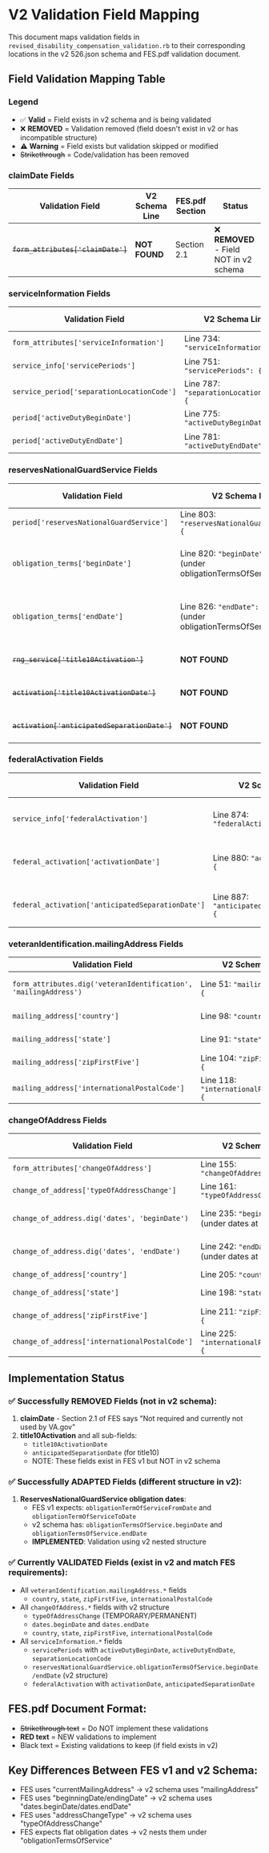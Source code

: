 # V2 Validation Field Mapping

This document maps validation fields in `revised_disability_compensation_validation.rb` to their corresponding locations in the v2 526.json schema and FES.pdf validation document.

## Field Validation Mapping Table

### Legend
- ✅ **Valid** = Field exists in v2 schema and is being validated
- ❌ **REMOVED** = Validation removed (field doesn't exist in v2 or has incompatible structure)
- ⚠️ **Warning** = Field exists but validation skipped or modified
- ~~Strikethrough~~ = Code/validation has been removed

### claimDate Fields
| Validation Field | V2 Schema Line | FES.pdf Section | Status |
|------------------|----------------|-----------------|--------|
| ~~`form_attributes['claimDate']`~~ | **NOT FOUND** | Section 2.1 | ❌ **REMOVED** - Field NOT in v2 schema |

### serviceInformation Fields
| Validation Field | V2 Schema Line | FES.pdf Section | Status |
|------------------|----------------|-----------------|--------|
| `form_attributes['serviceInformation']` | Line 734: `"serviceInformation": {` | Section 2.4 | ✅ Valid |
| `service_info['servicePeriods']` | Line 751: `"servicePeriods": {` | Section 2.4.b | ✅ Valid |
| `service_period['separationLocationCode']` | Line 787: `"separationLocationCode": {` | Section 2.4.a | ✅ Valid |
| `period['activeDutyBeginDate']` | Line 775: `"activeDutyBeginDate": {` | Section 2.4.b.ii | ✅ Valid |
| `period['activeDutyEndDate']` | Line 781: `"activeDutyEndDate": {` | Section 2.4.b.ii | ✅ Valid |

### reservesNationalGuardService Fields
| Validation Field | V2 Schema Line | FES.pdf Section | Status |
|------------------|----------------|-----------------|--------|
| `period['reservesNationalGuardService']` | Line 803: `"reservesNationalGuardService": {` | Section 2.4.c | ✅ Valid |
| `obligation_terms['beginDate']` | Line 820: `"beginDate": {`<br/>(under obligationTermsOfService) | Section 2.4.c.i | ✅ **IMPLEMENTED**<br/>Using v2 nested structure |
| `obligation_terms['endDate']` | Line 826: `"endDate": {`<br/>(under obligationTermsOfService) | Section 2.4.c.i | ✅ **IMPLEMENTED**<br/>Using v2 nested structure |
| ~~`rng_service['title10Activation']`~~ | **NOT FOUND** | Section 2.4.c.iii | ❌ **REMOVED**<br/>Field NOT in v2 schema |
| ~~`activation['title10ActivationDate']`~~ | **NOT FOUND** | Section 2.4.c.iv | ❌ **REMOVED**<br/>Field NOT in v2 schema |
| ~~`activation['anticipatedSeparationDate']`~~ | **NOT FOUND** | Section 2.4.c.iii | ❌ **REMOVED**<br/>Field NOT in v2 schema |

### federalActivation Fields
| Validation Field | V2 Schema Line | FES.pdf Section | Status |
|------------------|----------------|-----------------|--------|
| `service_info['federalActivation']` | Line 874: `"federalActivation": {` | Section 2.4 (top-level) | ✅ Valid |
| `federal_activation['activationDate']` | Line 880: `"activationDate": {` | Section 2.4 (top-level) | ✅ Valid |
| `federal_activation['anticipatedSeparationDate']` | Line 887: `"anticipatedSeparationDate": {` | Section 2.4 (top-level) | ✅ Valid |

### veteranIdentification.mailingAddress Fields
| Validation Field | V2 Schema Line | FES.pdf Section | Status |
|------------------|----------------|-----------------|--------|
| `form_attributes.dig('veteranIdentification', 'mailingAddress')` | Line 51: `"mailingAddress": {` | Section 5.b<br/>(currentMailingAddress in FES) | ✅ Valid |
| `mailing_address['country']` | Line 98: `"country": {` | Section 5.b.vi | ✅ Valid |
| `mailing_address['state']` | Line 91: `"state": {` | Section 5.b.ii.3<br/>**(RED text)** | ✅ Valid |
| `mailing_address['zipFirstFive']` | Line 104: `"zipFirstFive": {` | Section 5.b.ii.4<br/>**(RED text)** | ✅ Valid |
| `mailing_address['internationalPostalCode']` | Line 118: `"internationalPostalCode": {` | Section 5.b.v | ✅ Valid |

### changeOfAddress Fields
| Validation Field | V2 Schema Line | FES.pdf Section | Status |
|------------------|----------------|-----------------|--------|
| `form_attributes['changeOfAddress']` | Line 155: `"changeOfAddress": {` | Section 5.c | ✅ Valid |
| `change_of_address['typeOfAddressChange']` | Line 161: `"typeOfAddressChange": {` | Section 5.c | ✅ Valid<br/>(TEMPORARY/PERMANENT) |
| `change_of_address.dig('dates', 'beginDate')` | Line 235: `"beginDate": {`<br/>(under dates at line 232) | Section 5.c.i<br/>(beginningDate in FES) | ✅ Valid<br/>correct v2 structure |
| `change_of_address.dig('dates', 'endDate')` | Line 242: `"endDate": {`<br/>(under dates at line 232) | Section 5.c.i<br/>(endingDate in FES) | ✅ Valid<br/>correct v2 structure |
| `change_of_address['country']` | Line 205: `"country": {` | Section 5.c.ix | ✅ Valid |
| `change_of_address['state']` | Line 198: `"state": {` | Section 5.c.v.3<br/>**(RED text)** | ✅ Valid |
| `change_of_address['zipFirstFive']` | Line 211: `"zipFirstFive": {` | Section 5.c.v.4<br/>**(RED text)** | ✅ Valid |
| `change_of_address['internationalPostalCode']` | Line 225: `"internationalPostalCode": {` | Section 5.c.viii | ✅ Valid |

## Implementation Status

### ✅ Successfully REMOVED Fields (not in v2 schema):
1. **claimDate** - Section 2.1 of FES says "Not required and currently not used by VA.gov" 
2. **title10Activation** and all sub-fields:
   - `title10ActivationDate` 
   - `anticipatedSeparationDate` (for title10)
   - NOTE: These fields exist in FES v1 but NOT in v2 schema

### ✅ Successfully ADAPTED Fields (different structure in v2):
1. **ReservesNationalGuardService obligation dates**:
   - FES v1 expects: `obligationTermOfServiceFromDate` and `obligationTermOfServiceToDate`
   - v2 schema has: `obligationTermsOfService.beginDate` and `obligationTermsOfService.endDate`
   - **IMPLEMENTED**: Validation using v2 nested structure

### ✅ Currently VALIDATED Fields (exist in v2 and match FES requirements):
- All `veteranIdentification.mailingAddress.*` fields
  - `country`, `state`, `zipFirstFive`, `internationalPostalCode`
- All `changeOfAddress.*` fields with v2 structure
  - `typeOfAddressChange` (TEMPORARY/PERMANENT)
  - `dates.beginDate` and `dates.endDate`
  - `country`, `state`, `zipFirstFive`, `internationalPostalCode`
- All `serviceInformation.*` fields
  - `servicePeriods` with `activeDutyBeginDate`, `activeDutyEndDate`, `separationLocationCode`
  - `reservesNationalGuardService.obligationTermsOfService.beginDate/endDate` (v2 structure)
  - `federalActivation` with `activationDate`, `anticipatedSeparationDate`

## FES.pdf Document Format:
- ~~Strikethrough text~~ = Do NOT implement these validations
- **RED text** = NEW validations to implement
- Black text = Existing validations to keep (if field exists in v2)

## Key Differences Between FES v1 and v2 Schema:
- FES uses "currentMailingAddress" → v2 schema uses "mailingAddress"
- FES uses "beginningDate/endingDate" → v2 schema uses "dates.beginDate/dates.endDate"
- FES uses "addressChangeType" → v2 schema uses "typeOfAddressChange"
- FES expects flat obligation dates → v2 nests them under "obligationTermsOfService"